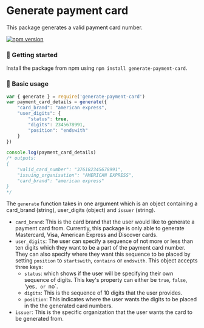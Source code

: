 # Generate payment card
This package generates a valid payment card number.

[![npm version](https://badge.fury.io/js/generate-payment-card.svg)](https://badge.fury.io/js/generate-payment-card)


### 🚀 Getting started
Install the package from npm using `npm install generate-payment-card`.

### 🧰 Basic usage
```javascript
var { generate } = require('generate-payment-card')
var payment_card_details = generate({
    "card_brand": "american express",
    "user_digits": {
        "status": true,
        "digits": 2345678991,
        "position": "endswith"
    }
})

console.log(payment_card_details)
/* outputs: 
{
    "valid_card_number": "376182345678991",
    "issuing_organisation": "AMERICAN EXPRESS",
    "card_brand": "american express"
}
*/
```

The `generate` function takes in one argument which is an object containing a card_brand (string), user_digits (object) and `issuer` (string).
- `card_brand`: This is the card brand that the user would like to generate a payment card from. Currently, this package is only able to generate Mastercard, Visa, American Express and Discover cards.
- `user_digits`: The user can specify a sequence of not more or less than ten digits which they want to be a part of the payment card number. They can also specify where they want this sequence to be placed by setting `position` to `startswith`, `contains` or `endswith`. This object accepts three keys:
    - `status`: which shows if the user will be specifying their own sequence of digits. This key's property can either be `true`, `false`, 'yes`, or `no`.
    - `digits`: This is the sequence of 10 digits that the user provides.
    - `position`: This indicates where the user wants the digits to be placed in the the generated card numbers.
- `issuer`: This is the specific organization that the user wants the card to be generated from.